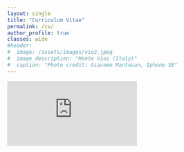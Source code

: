 ```yaml
---
layout: single
title: "Curriculum Vitae"
permalink: /cv/
author_profile: true
classes: wide
#header:
#  image: /assets/images/vioz.jpeg
#  image_description: "Monte Vioz (Italy)"
#  caption: "Photo credit: Giacomo Mantovan, Iphone SE"
---
```


<embed src="https://berto70.github.io/assets/files/bertinelli_gabriele_cv.pdf" type="application/pdf" />
